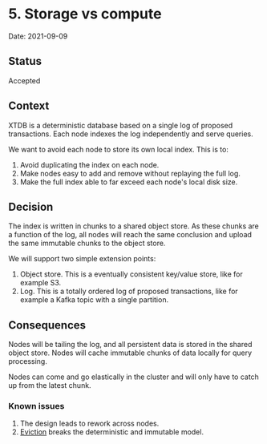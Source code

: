 # 5. Storage vs compute

Date: 2021-09-09

## Status

Accepted

## Context

XTDB is a deterministic database based on a single log of proposed
transactions. Each node indexes the log independently and serve
queries.

We want to avoid each node to store its own local index. This is to:

1. Avoid duplicating the index on each node.
2. Make nodes easy to add and remove without replaying the full log.
3. Make the full index able to far exceed each node's local disk size.

## Decision

The index is written in chunks to a shared object store. As these
chunks are a function of the log, all nodes will reach the same
conclusion and upload the same immutable chunks to the object store.

We will support two simple extension points:

1. Object store. This is a eventually consistent key/value store, like
   for example S3.
2. Log. This is a totally ordered log of proposed transactions, like
   for example a Kafka topic with a single partition.

## Consequences

Nodes will be tailing the log, and all persistent data is stored in
the shared object store. Nodes will cache immutable chunks of data
locally for query processing.

Nodes can come and go elastically in the cluster and will only have to
catch up from the latest chunk.

### Known issues

1. The design leads to rework across nodes.
2. [Eviction](0004-eviction.md) breaks the deterministic and immutable
   model.

